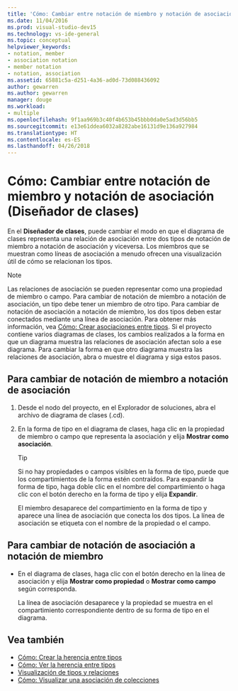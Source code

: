```yaml
---
title: 'Cómo: Cambiar entre notación de miembro y notación de asociación (Diseñador de clases)'
ms.date: 11/04/2016
ms.prod: visual-studio-dev15
ms.technology: vs-ide-general
ms.topic: conceptual
helpviewer_keywords:
- notation, member
- association notation
- member notation
- notation, association
ms.assetid: 65881c5a-d251-4a36-ad0d-73d088436092
author: gewarren
ms.author: gewarren
manager: douge
ms.workload:
- multiple
ms.openlocfilehash: 9f1aa969b3c40f4b653b45bbb0da0e5ad3d56bb5
ms.sourcegitcommit: e13e61ddea6032a8282abe16131d9e136a927984
ms.translationtype: HT
ms.contentlocale: es-ES
ms.lasthandoff: 04/26/2018
---
```

# <a name="how-to-change-between-member-notation-and-association-notation-class-designer"></a>Cómo: Cambiar entre notación de miembro y notación de asociación (Diseñador de clases)

En el **Diseñador de clases**, puede cambiar el modo en que el diagrama de clases representa una relación de asociación entre dos tipos de notación de miembro a notación de asociación y viceversa. Los miembros que se muestran como líneas de asociación a menudo ofrecen una visualización útil de cómo se relacionan los tipos.

> [!NOTE]
> Las relaciones de asociación se pueden representar como una propiedad de miembro o campo. Para cambiar de notación de miembro a notación de asociación, un tipo debe tener un miembro de otro tipo. Para cambiar de notación de asociación a notación de miembro, los dos tipos deben estar conectados mediante una línea de asociación. Para obtener más información, vea [Cómo: Crear asociaciones entre tipos](how-to-create-associations-between-types.md). Si el proyecto contiene varios diagramas de clases, los cambios realizados a la forma en que un diagrama muestra las relaciones de asociación afectan solo a ese diagrama. Para cambiar la forma en que otro diagrama muestra las relaciones de asociación, abra o muestre el diagrama y siga estos pasos.

## <a name="to-change-member-notation-to-association-notation"></a>Para cambiar de notación de miembro a notación de asociación

1.  Desde el nodo del proyecto, en el Explorador de soluciones, abra el archivo de diagrama de clases (.cd).

2.  En la forma de tipo en el diagrama de clases, haga clic en la propiedad de miembro o campo que representa la asociación y elija **Mostrar como asociación**.

    > [!TIP]
    > Si no hay propiedades o campos visibles en la forma de tipo, puede que los compartimientos de la forma estén contraídos. Para expandir la forma de tipo, haga doble clic en el nombre del compartimiento o haga clic con el botón derecho en la forma de tipo y elija **Expandir**.

    El miembro desaparece del compartimiento en la forma de tipo y aparece una línea de asociación que conecta los dos tipos. La línea de asociación se etiqueta con el nombre de la propiedad o el campo.

## <a name="to-change-association-notation-to-member-notation"></a>Para cambiar de notación de asociación a notación de miembro

-   En el diagrama de clases, haga clic con el botón derecho en la línea de asociación y elija **Mostrar como propiedad** o **Mostrar como campo** según corresponda.

     La línea de asociación desaparece y la propiedad se muestra en el compartimiento correspondiente dentro de su forma de tipo en el diagrama.

## <a name="see-also"></a>Vea también

- [Cómo: Crear la herencia entre tipos](how-to-create-inheritance-between-types.md)
- [Cómo: Ver la herencia entre tipos](how-to-view-inheritance-between-types.md)
- [Visualización de tipos y relaciones](viewing-types-and-relationships.md)
- [Cómo: Visualizar una asociación de colecciones](how-to-visualize-a-collection-association.md)